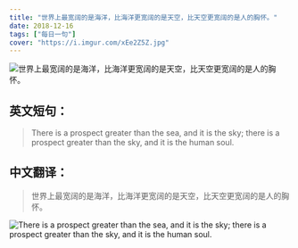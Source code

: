 ```yaml
---
title: "世界上最宽阔的是海洋，比海洋更宽阔的是天空，比天空更宽阔的是人的胸怀。"
date: 2018-12-16
tags: ["每日一句"]
cover: "https://i.imgur.com/xEe2Z5Z.jpg"
---
```


![世界上最宽阔的是海洋，比海洋更宽阔的是天空，比天空更宽阔的是人的胸怀。](https://i.imgur.com/te2Qi2Z.jpg)

## 英文短句：
> There is a prospect greater than the sea, and it is the sky; there is a prospect greater than the sky, and it is the human soul.

<!--more-->

## 中文翻译：
> 世界上最宽阔的是海洋，比海洋更宽阔的是天空，比天空更宽阔的是人的胸怀。

![There is a prospect greater than the sea, and it is the sky; there is a prospect greater than the sky, and it is the human soul.](https://i.imgur.com/E5K2MPL.jpg)

